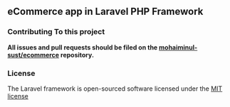 ## eCommerce app in Laravel PHP Framework


### Contributing To this project

**All issues and pull requests should be filed on the [mohaiminul-sust/ecommerce](http://github.com/mohaiminul-sust/ecommerce) repository.**

### License

The Laravel framework is open-sourced software licensed under the [MIT license](http://opensource.org/licenses/MIT)
